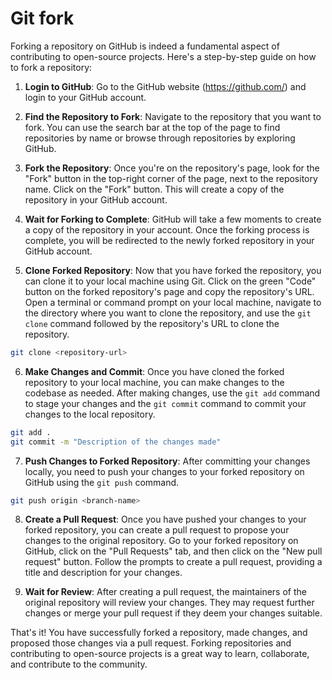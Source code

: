 # Git fork
Forking a repository on GitHub is indeed a fundamental aspect of contributing to open-source projects. Here's a step-by-step guide on how to fork a repository:

1. **Login to GitHub**: Go to the GitHub website (https://github.com/) and login to your GitHub account.

2. **Find the Repository to Fork**: Navigate to the repository that you want to fork. You can use the search bar at the top of the page to find repositories by name or browse through repositories by exploring GitHub.

3. **Fork the Repository**: Once you're on the repository's page, look for the "Fork" button in the top-right corner of the page, next to the repository name. Click on the "Fork" button. This will create a copy of the repository in your GitHub account.

4. **Wait for Forking to Complete**: GitHub will take a few moments to create a copy of the repository in your account. Once the forking process is complete, you will be redirected to the newly forked repository in your GitHub account.

5. **Clone Forked Repository**: Now that you have forked the repository, you can clone it to your local machine using Git. Click on the green "Code" button on the forked repository's page and copy the repository's URL. Open a terminal or command prompt on your local machine, navigate to the directory where you want to clone the repository, and use the `git clone` command followed by the repository's URL to clone the repository.

```bash
git clone <repository-url>
```

6. **Make Changes and Commit**: Once you have cloned the forked repository to your local machine, you can make changes to the codebase as needed. After making changes, use the `git add` command to stage your changes and the `git commit` command to commit your changes to the local repository.

```bash
git add .
git commit -m "Description of the changes made"
```

7. **Push Changes to Forked Repository**: After committing your changes locally, you need to push your changes to your forked repository on GitHub using the `git push` command.

```bash
git push origin <branch-name>
```

8. **Create a Pull Request**: Once you have pushed your changes to your forked repository, you can create a pull request to propose your changes to the original repository. Go to your forked repository on GitHub, click on the "Pull Requests" tab, and then click on the "New pull request" button. Follow the prompts to create a pull request, providing a title and description for your changes.

9. **Wait for Review**: After creating a pull request, the maintainers of the original repository will review your changes. They may request further changes or merge your pull request if they deem your changes suitable.

That's it! You have successfully forked a repository, made changes, and proposed those changes via a pull request. Forking repositories and contributing to open-source projects is a great way to learn, collaborate, and contribute to the community.